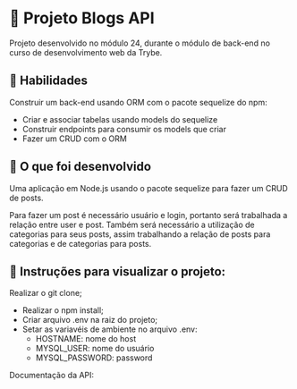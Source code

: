 # :dart: Projeto Blogs API
Projeto desenvolvido no módulo 24, durante o módulo de back-end no curso de desenvolvimento web da Trybe.


## :brain: Habilidades

Construir um back-end usando ORM com o pacote sequelize do npm:

- Criar e associar tabelas usando models do sequelize
- Construir endpoints para consumir os models que criar
- Fazer um CRUD com o ORM


## :wrench: O que foi desenvolvido

Uma aplicação em Node.js usando o pacote sequelize para fazer um CRUD de posts.

Para fazer um post é necessário usuário e login, portanto será trabalhada a relação entre user e post. Também será necessário a utilização de categorias para seus posts, assim trabalhando a relação de posts para categorias e de categorias para posts.


## :dart: Instruções para visualizar o projeto:

Realizar o git clone;

  - Realizar o npm install;
  - Criar arquivo .env na raiz do projeto;
  - Setar as variavéis de ambiente no arquivo .env:
    - HOSTNAME: nome do host
    - MYSQL_USER: nome do usuário
    - MYSQL_PASSWORD: password

Documentação da API: 
